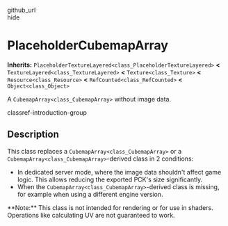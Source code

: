 github\_url  
hide

# PlaceholderCubemapArray

**Inherits:**
`PlaceholderTextureLayered<class_PlaceholderTextureLayered>` **&lt;**
`TextureLayered<class_TextureLayered>` **&lt;** `Texture<class_Texture>`
**&lt;** `Resource<class_Resource>` **&lt;**
`RefCounted<class_RefCounted>` **&lt;** `Object<class_Object>`

A `CubemapArray<class_CubemapArray>` without image data.

classref-introduction-group

## Description

This class replaces a `CubemapArray<class_CubemapArray>` or a
`CubemapArray<class_CubemapArray>`-derived class in 2 conditions:

-   In dedicated server mode, where the image data shouldn't affect game
    logic. This allows reducing the exported PCK's size significantly.
-   When the `CubemapArray<class_CubemapArray>`-derived class is
    missing, for example when using a different engine version.

\*\*Note:\*\* This class is not intended for rendering or for use in
shaders. Operations like calculating UV are not guaranteed to work.
